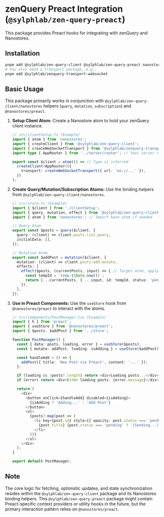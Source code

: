 # zenQuery Preact Integration (`@sylphlab/zen-query-preact`)

This package provides Preact hooks for integrating with zenQuery and Nanostores.

## Installation

```bash
pnpm add @sylphlab/zen-query-client @sylphlab/zen-query-preact nanostores @nanostores/preact
# You also need a transport package, e.g.:
pnpm add @sylphlab/zenquery-transport-websocket
```

## Basic Usage

This package primarily works in conjunction with `@sylphlab/zen-query-client/nanostores` helpers (`query`, `mutation`, `subscription`) and `@nanostores/preact`.

1.  **Setup Client Atom:** Create a Nanostore atom to hold your zenQuery client instance.

    ```typescript
    // src/clientSetup.ts (Example)
    import { atom } from 'nanostores';
    import { createClient } from '@sylphlab/zen-query-client';
    import { createWebSocketTransport } from '@sylphlab/zenquery-transport-websocket';
    import type { AppRouter } from '../server/router'; // Your server router type

    export const $client = atom(() => // Type is inferred
      createClient<AppRouter>({
        transport: createWebSocketTransport({ url: 'ws://...' }),
      })
    );
    ```

2.  **Create Query/Mutation/Subscription Atoms:** Use the binding helpers from `@sylphlab/zen-query-client/nanostores`.

    ```typescript
    // src/store.ts (Example)
    import { $client } from './clientSetup';
    import { query, mutation, effect } from '@sylphlab/zen-query-client/nanostores';
    import { atom } from 'nanostores'; // Import base atom if needed

    // Query Atom
    export const $posts = query($client, {
      query: (client) => client.posts.list.query,
      initialData: [],
    });

    // Mutation Atom
    export const $addPost = mutation($client, {
      mutation: (client) => client.posts.add.mutate,
      effects: [
        effect($posts, (currentPosts, input) => { // Target atom, apply patch recipe
          const tempId = `temp-${Date.now()}`;
          return [...currentPosts, { ...input, id: tempId, status: 'pending' }];
        }),
      ],
    });
    ```

3.  **Use in Preact Components:** Use the `useStore` hook from `@nanostores/preact` to interact with the atoms.

    ```typescript
    // src/components/PostManager.tsx (Example)
    import { h } from 'preact';
    import { useStore } from '@nanostores/preact';
    import { $posts, $addPost } from '../store';

    function PostManager() {
      const { data: posts, loading, error } = useStore($posts);
      const { mutate: addPost, loading: isAdding } = useStore($addPost);

      const handleAdd = () => {
        addPost({ title: 'New Post via Preact', content: '...' });
      };

      if (loading && !posts?.length) return <div>Loading posts...</div>;
      if (error) return <div>Error loading posts: {error.message}</div>;

      return (
        <div>
          <button onClick={handleAdd} disabled={isAdding}>
            {isAdding ? 'Adding...' : 'Add Post'}
          </button>
          <ul>
            {posts?.map(post => (
              <li key={post.id} style={{ opacity: post.status === 'pending' ? 0.5 : 1 }}>
                {post.title} {post.status === 'pending' ? '(Sending...)' : ''}
              </li>
            ))}
          </ul>
        </div>
      );
    }

    export default PostManager;
    ```

## Note

The core logic for fetching, optimistic updates, and state synchronization resides within the `@sylphlab/zen-query-client` package and its Nanostores binding helpers. This `@sylphlab/zen-query-preact` package might contain Preact-specific context providers or utility hooks in the future, but the primary interaction pattern relies on `@nanostores/preact`.